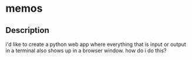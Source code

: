# memos

## Description
i'd like to create a python web app where everything that is input or output in a terminal also shows up in a browser window. how do i do this?
